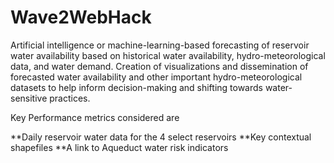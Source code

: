 # Wave2WebHack

Artificial intelligence or machine-learning-based forecasting of reservoir water availability based on historical water availability, hydro-meteorological data, and water demand. Creation of visualizations and dissemination of forecasted water availability and other important hydro-meteorological datasets to help inform decision-making and shifting towards water-sensitive practices.

Key Performance metrics considered are 

**Daily reservoir water data for the 4 select reservoirs
**Key contextual shapefiles
**A link to Aqueduct water risk indicators



